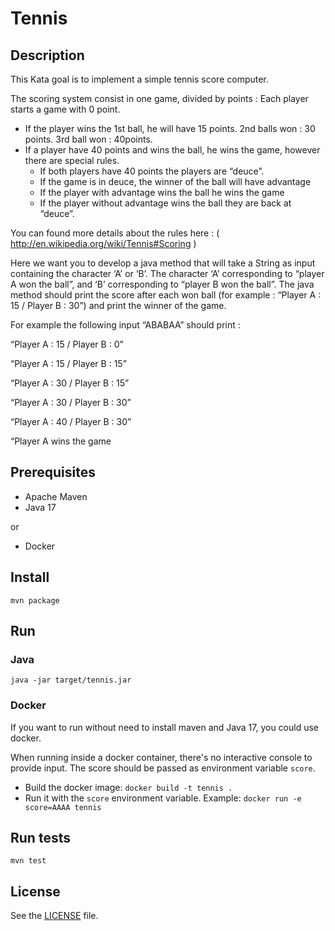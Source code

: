 # Tennis
## Description
This Kata goal is to implement a simple tennis score computer.

The scoring system consist in one game, divided by points :
Each player starts a game with 0 point.
- If the player wins the 1st ball, he will have 15 points. 2nd balls won : 30 points. 3rd ball won : 40points.
- If a player have 40 points and wins the ball, he wins the game, however there are special rules.
  - If both players have 40 points the players are “deuce”.
  - If the game is in deuce, the winner of the ball will have advantage
  - If the player with advantage wins the ball he wins the game
  - If the player without advantage wins the ball they are back at “deuce”.

You can found more details about the rules here : ( http://en.wikipedia.org/wiki/Tennis#Scoring )

Here we want you to develop a java method that will take a String as input containing the character ‘A’ or ‘B’. The character ‘A’ corresponding to “player A won the ball”, and ‘B’ corresponding to “player B won the ball”. The java method should print the score after each won ball (for example : “Player A : 15 / Player B : 30”) and print the winner of the game.

For example the following input “ABABAA” should print :

“Player A : 15 / Player B : 0”

“Player A : 15 / Player B : 15”

“Player A : 30 / Player B : 15”

“Player A : 30 / Player B : 30”

“Player A : 40 / Player B : 30”

“Player A wins the game

## Prerequisites
- Apache Maven
- Java 17

or 

- Docker

## Install
`mvn package`

## Run
### Java
`java -jar target/tennis.jar`

### Docker
If you want to run without need to install maven and Java 17, you could use docker.

When running inside a docker container, there's no interactive console to provide input. The score should be passed as environment variable `score`.
- Build the docker image: `docker build -t tennis .`
- Run it with the `score` environment variable. Example: `docker run -e score=AAAA tennis`

## Run tests
`mvn test`

## License
See the [LICENSE](/LICENSE) file.